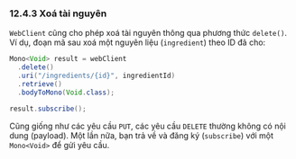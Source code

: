 ### 12.4.3 Xoá tài nguyên

`WebClient` cũng cho phép xoá tài nguyên thông qua phương thức `delete()`. Ví dụ, đoạn mã sau xoá một nguyên liệu (`ingredient`) theo ID đã cho:

```java
Mono<Void> result = webClient
  .delete()
  .uri("/ingredients/{id}", ingredientId)
  .retrieve()
  .bodyToMono(Void.class);

result.subscribe();
```

Cũng giống như các yêu cầu `PUT`, các yêu cầu `DELETE` thường không có nội dung (payload). Một lần nữa, bạn trả về và đăng ký (`subscribe`) với một `Mono<Void>` để gửi yêu cầu.
